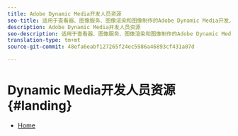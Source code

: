 ```yaml
---
title: Adobe Dynamic Media开发人员资源
seo-title: 适用于查看器、图像服务、图像渲染和图像制作的Adobe Dynamic Media开发人员资源指南
description: Adobe Dynamic Media开发人员资源
seo-description: 适用于查看器、图像服务、图像渲染和图像制作的Adobe Dynamic Media开发人员资源指南
translation-type: tm+mt
source-git-commit: 48efa6eabf127265f24ec5986a46893cf431a07d

---
```



# Dynamic Media开发人员资源{#landing}

+ [Home](/help/landing/home.md)

<!--This TOC may not be necessary. Not sure, so leaving it in.
+ [Viewers Reference Guide](/help/aem-viewers-ref/home.md)
+ [IS/IR API](/help/aem-is-ir-api/home.md)
+ [IPS API](/help/aem-ips-api/c-overview.md)
+ [Image Authoring](/help/aem-ia/aem-ia-home.md)
+ Vignette Automation Module for Python{#vignette}
  + [Vignette Automation Module for Python](/help/vignette-automation-module-for-python/c-vampyhome.md)
+ [Dynamic Media Classic Release Notes](/help/s7-release-notes/home.md)
-->
